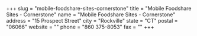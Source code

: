 +++
slug = "mobile-foodshare-sites-cornerstone"
title = "Mobile Foodshare Sites - Cornerstone"
name = "Mobile Foodshare Sites - Cornerstone"
address = "15 Prospect Street"
city = "Rockville"
state = "CT"
postal = "06066"
website = ""
phone = "860 375-8053"
fax = ""
+++
